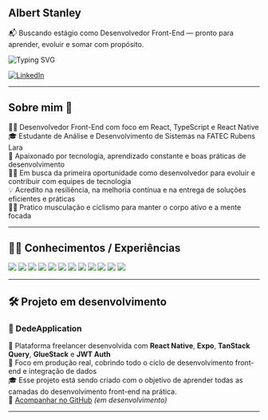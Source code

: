## Albert Stanley
📬 Buscando estágio como Desenvolvedor Front-End — pronto para aprender, evoluir e somar com propósito.

![Typing SVG](https://readme-typing-svg.herokuapp.com?font=Fira+Code&weight=600&size=25&duration=2000&pause=1000&color=61DAFB&background=00000000&center=false&vCenter=true&width=440&lines=Desenvolvedor+Front-End)

[![LinkedIn](https://img.shields.io/badge/LinkedIn-0A66C2?style=for-the-badge&logo=linkedin&logoColor=white)](https://www.linkedin.com/in/albert-stanley/)

---

## Sobre mim 🧠

👨‍💻 Desenvolvedor Front-End com foco em React, TypeScript e React Native  
🎓 Estudante de Análise e Desenvolvimento de Sistemas na FATEC Rubens Lara  
🚀 Apaixonado por tecnologia, aprendizado constante e boas práticas de desenvolvimento  
🧑‍💼 Em busca da primeira oportunidade como desenvolvedor para evoluir e contribuir com equipes de tecnologia  
💡 Acredito na resiliência, na melhoria contínua e na entrega de soluções eficientes e práticas  
🏋️‍♂️ Pratico musculação e ciclismo para manter o corpo ativo e a mente focada


---

## 👨‍💻 Conhecimentos / Experiências 

<p align="left">
  <img src="https://img.shields.io/badge/JavaScript-F7DF1E?style=for-the-badge&logo=javascript&logoColor=black" />
  <img src="https://img.shields.io/badge/TypeScript-3178C6?style=for-the-badge&logo=typescript&logoColor=white" />
  <img src="https://img.shields.io/badge/React-61DAFB?style=for-the-badge&logo=react&logoColor=black" />
  <img src="https://img.shields.io/badge/React_Native-20232A?style=for-the-badge&logo=react&logoColor=61DAFB" />
  <img src="https://img.shields.io/badge/Expo-000020?style=for-the-badge&logo=expo&logoColor=white" />
  <img src="https://img.shields.io/badge/TailwindCSS-06B6D4?style=for-the-badge&logo=tailwindcss&logoColor=white" />
  <img src="https://img.shields.io/badge/NativeWind-000000?style=for-the-badge&logo=tailwindcss&logoColor=white" />
  <img src="https://img.shields.io/badge/Figma-F24E1E?style=for-the-badge&logo=figma&logoColor=white" />
  <img src="https://img.shields.io/badge/Jest-C21325?style=for-the-badge&logo=jest&logoColor=white" />
  <img src="https://img.shields.io/badge/Zod-2E8B57?style=for-the-badge&logo=zod&logoColor=white" />
  <img src="https://img.shields.io/badge/TanStack_Query-FF4154?style=for-the-badge&logo=tanstack&logoColor=white" />
  <img src="https://img.shields.io/badge/Node.js-339933?style=for-the-badge&logo=nodedotjs&logoColor=white" />
</p>

---

## 🛠️ Projeto em desenvolvimento

### 🚧 DedeApplication  
📱 Plataforma freelancer desenvolvida com **React Native**, **Expo**, **TanStack Query**, **GlueStack** e **JWT Auth**  
🎯 Foco em produção real, cobrindo todo o ciclo de desenvolvimento front-end e integração de dados  
🎓 Esse projeto está sendo criado com o objetivo de aprender todas as camadas do desenvolvimento front-end na prática.  
🔗 [Acompanhar no GitHub](https://github.com/Albert-Stanley/DedeApplication) *(em desenvolvimento)*

---

